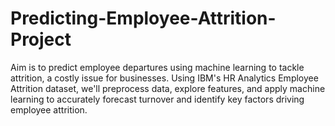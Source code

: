 # Predicting-Employee-Attrition-Project
Aim is to predict employee departures using machine learning to tackle attrition, a costly issue for businesses. Using IBM's HR Analytics Employee Attrition dataset, we'll preprocess data, explore features, and apply machine learning to accurately forecast turnover and identify key factors driving employee attrition.
